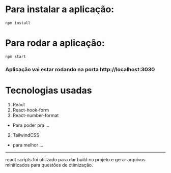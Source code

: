 # Para instalar a aplicação:
`npm install` 
# Para rodar a aplicação:
`npm start`
### Aplicação vai estar rodando na porta http://localhost:3030
# Tecnologias usadas 
1. React
2. React-hook-form
3. React-number-format
- Para poder pra ...
2. TailwindCSS
- para melhor ...

---
react scripts foi utilizado para dar build no projeto e gerar arquivos minificados para questões de otimização.